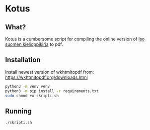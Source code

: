 # Kotus 

## What?

Kotus is a cumbersome script for compiling the online version of [Iso suomen kielioppikirja](https://kaino.kotus.fi/visk/etusivu.php) to pdf.

## Installation

Install newest version of wkhtmltopdf from: https://wkhtmltopdf.org/downloads.html

```bash
python3 -m venv venv
python3 -m pip install -r requirements.txt
sudo chmod +x skripti.sh
```

## Running
```bash
./skripti.sh
```

